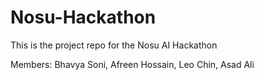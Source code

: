 # Nosu-Hackathon

This is the project repo for the Nosu AI Hackathon

Members:
Bhavya Soni,
Afreen Hossain,
Leo Chin,
Asad Ali
